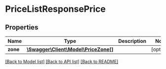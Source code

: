 # PriceListResponsePrice

## Properties
Name | Type | Description | Notes
------------ | ------------- | ------------- | -------------
**zone** | [**\Swagger\Client\Model\PriceZone[]**](PriceZone.md) |  | [optional] 

[[Back to Model list]](../README.md#documentation-for-models) [[Back to API list]](../README.md#documentation-for-api-endpoints) [[Back to README]](../README.md)


